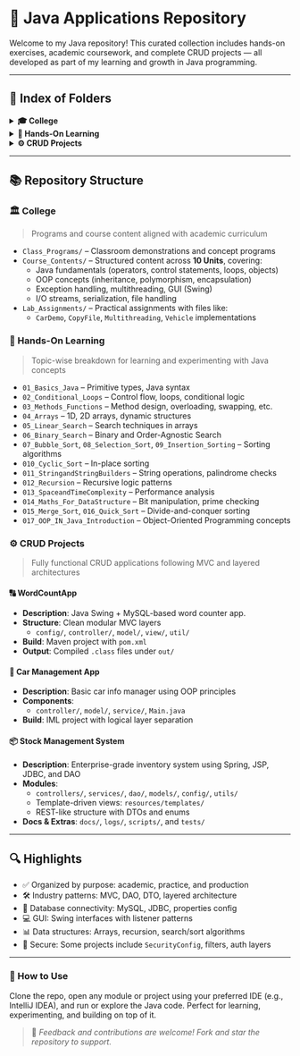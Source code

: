 # 📂 Java Applications Repository

Welcome to my Java repository! This curated collection includes hands-on exercises, academic coursework, and complete CRUD projects — all developed as part of my learning and growth in Java programming.

---

## 🔗 Index of Folders

<details>
<summary><strong>🎓 College</strong></summary>

- [Class_Programs](./College/Class_Programs)
  - [test/p1](./College/Class_Programs/test/p1)
  - [thread](./College/Class_Programs/thread)

- [Course_Contents](./College/Course_Contents)
  - [Unit_01](./College/Course_Contents/Unit_01)
    - [$01_IntroductionToJava](./College/Course_Contents/Unit_01/%2401_IntroductionToJava)
    - [$02_OperatorInJava](./College/Course_Contents/Unit_01/%2402_OperatorInJava)
    - [$03_ControlStatements](./College/Course_Contents/Unit_01/%2403_ControlStatements)
    - [$04_IterationControl.java](./College/Course_Contents/Unit_01/%2404_IterationControl.java)
    - [$05_Objects_Class.java](./College/Course_Contents/Unit_01/%2405_Objects_Class.java)
  - [Unit_02](./College/Course_Contents/Unit_02)
  - [Unit_03](./College/Course_Contents/Unit_03)
  - [Unit_04](./College/Course_Contents/Unit_04)
  - [Unit_05](./College/Course_Contents/Unit_05)
  - [Unit_06](./College/Course_Contents/Unit_06)
  - [Unit_07](./College/Course_Contents/Unit_07)
  - [Unit_08](./College/Course_Contents/Unit_08)
  - [Unit_09](./College/Course_Contents/Unit_09)
  - [Unit_10](./College/Course_Contents/Unit_10)

- [Lab_Assignments](./College/Lab_Assignments)
  - [Vechile/CarDemo](./College/Lab_Assignments/Vechile/CarDemo)

</details>

<details>
<summary><strong>🧪 Hands-On Learning</strong></summary>

- [01_Basics_Java](./Hands_On_Learning/01_Basics_Java)
- [02_Conditional_Loops](./Hands_On_Learning/02_Conditional_Loops)
- [03_Methods_Functions/methods](./Hands_On_Learning/03_Methods_Functions/methods)
- [04_Arrays](./Hands_On_Learning/04_Arrays)
- [05_Linear_Search](./Hands_On_Learning/05_Linear_Search/linearsearch)
- [06_Binary_Search](./Hands_On_Learning/06_Binary_Search/binarySearch)
- [07_Bubble_Sort](./Hands_On_Learning/07_Bubble_Sort/bubbleSort)
- [07_Bubble_Sorting](./Hands_On_Learning/07_Bubble_Sorting)
- [08_Selection_Sort](./Hands_On_Learning/08_Selection_Sort)
- [09_Insertion_Sorting](./Hands_On_Learning/09_Insertion_Sorting)
- [010_Cyclic_Sort](./Hands_On_Learning/010_Cyclic_Sort)
- [011_StringandStringBuilders](./Hands_On_Learning/011_StringandStringBuilders)
- [012_Recursion](./Hands_On_Learning/012_Recursion/recursion)
- [013_SpaceandTimeComplexity](./Hands_On_Learning/013_SpaceandTimeComplexity)
- [014_Maths_For_DataStructure](./Hands_On_Learning/014_Maths_For_DataStructure)
- [015_Merge_Sort](./Hands_On_Learning/015_Merge_Sort)
- [016_Quick_Sort](./Hands_On_Learning/016_Quick_Sort)
- [017_OOP_IN_Java_Introduction](./Hands_On_Learning/017_OOP_IN_Java_Introduction)

</details>

<details>
<summary><strong>⚙️ CRUD Projects</strong></summary>

- [WordCountApp](./CRUD_Project/WordCountApp)
  - [src/main/java/com/udesh/wordcount](./CRUD_Project/WordCountApp/src/main/java/com/udesh/wordcount)
    - [config](./CRUD_Project/WordCountApp/src/main/java/com/udesh/wordcount/config)
    - [controller](./CRUD_Project/WordCountApp/src/main/java/com/udesh/wordcount/controller)
    - [model](./CRUD_Project/WordCountApp/src/main/java/com/udesh/wordcount/model)
    - [util](./CRUD_Project/WordCountApp/src/main/java/com/udesh/wordcount/util)
    - [view](./CRUD_Project/WordCountApp/src/main/java/com/udesh/wordcount/view)

- [car-management](./CRUD_Project/car-management)
  - [controller](./CRUD_Project/car-management/controller)
  - [model](./CRUD_Project/car-management/model)
  - [service](./CRUD_Project/car-management/service)

- [stock-management-app](./CRUD_Project/stock-management-app)
  - [src/main/java/com/stockmanagement](./CRUD_Project/stock-management-app/src/main/java/com/stockmanagement)
    - [controllers](./CRUD_Project/stock-management-app/src/main/java/com/stockmanagement/controllers)
    - [dao](./CRUD_Project/stock-management-app/src/main/java/com/stockmanagement/dao)
    - [models](./CRUD_Project/stock-management-app/src/main/java/com/stockmanagement/models)
    - [services](./CRUD_Project/stock-management-app/src/main/java/com/stockmanagement/services)
  - [resources/templates](./CRUD_Project/stock-management-app/src/main/resources/templates)

</details>

---


## 📚 Repository Structure

### 🏛️ College
> Programs and course content aligned with academic curriculum

- `Class_Programs/` – Classroom demonstrations and concept programs  
- `Course_Contents/` – Structured content across **10 Units**, covering:
  - Java fundamentals (operators, control statements, loops, objects)
  - OOP concepts (inheritance, polymorphism, encapsulation)
  - Exception handling, multithreading, GUI (Swing)
  - I/O streams, serialization, file handling
- `Lab_Assignments/` – Practical assignments with files like:
  - `CarDemo`, `CopyFile`, `Multithreading`, `Vehicle` implementations

### 🧪 Hands-On Learning
> Topic-wise breakdown for learning and experimenting with Java concepts

- `01_Basics_Java` – Primitive types, Java syntax
- `02_Conditional_Loops` – Control flow, loops, conditional logic
- `03_Methods_Functions` – Method design, overloading, swapping, etc.
- `04_Arrays` – 1D, 2D arrays, dynamic structures
- `05_Linear_Search` – Search techniques in arrays
- `06_Binary_Search` – Binary and Order-Agnostic Search
- `07_Bubble_Sort`, `08_Selection_Sort`, `09_Insertion_Sorting` – Sorting algorithms
- `010_Cyclic_Sort` – In-place sorting
- `011_StringandStringBuilders` – String operations, palindrome checks
- `012_Recursion` – Recursive logic patterns
- `013_SpaceandTimeComplexity` – Performance analysis
- `014_Maths_For_DataStructure` – Bit manipulation, prime checking
- `015_Merge_Sort`, `016_Quick_Sort` – Divide-and-conquer sorting
- `017_OOP_IN_Java_Introduction` – Object-Oriented Programming concepts

### ⚙️ CRUD Projects
> Fully functional CRUD applications following MVC and layered architectures

#### 🔠 WordCountApp
- **Description**: Java Swing + MySQL-based word counter app.
- **Structure**: Clean modular MVC layers
  - `config/`, `controller/`, `model/`, `view/`, `util/`
- **Build**: Maven project with `pom.xml`
- **Output**: Compiled `.class` files under `out/`

#### 🚗 Car Management App
- **Description**: Basic car info manager using OOP principles
- **Components**:
  - `controller/`, `model/`, `service/`, `Main.java`
- **Build**: IML project with logical layer separation

#### 📦 Stock Management System
- **Description**: Enterprise-grade inventory system using Spring, JSP, JDBC, and DAO
- **Modules**:
  - `controllers/`, `services/`, `dao/`, `models/`, `config/`, `utils/`
  - Template-driven views: `resources/templates/`
  - REST-like structure with DTOs and enums
- **Docs & Extras**: `docs/`, `logs/`, `scripts/`, and `tests/`

---

## 🔍 Highlights

- ✅ Organized by purpose: academic, practice, and production
- 🛠️ Industry patterns: MVC, DAO, DTO, layered architecture
- 🔗 Database connectivity: MySQL, JDBC, properties config
- 💻 GUI: Swing interfaces with listener patterns
- 📊 Data structures: Arrays, recursion, search/sort algorithms
- 🔐 Secure: Some projects include `SecurityConfig`, filters, auth layers

---



### 🚀 How to Use

Clone the repo, open any module or project using your preferred IDE (e.g., IntelliJ IDEA), and run or explore the Java code. Perfect for learning, experimenting, and building on top of it.

> 📌 _Feedback and contributions are welcome! Fork and star the repository to support._

